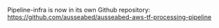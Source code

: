 Pipeline-infra is now in its own Github repository: https://github.com/ausseabed/ausseabed-aws-tf-processing-pipeline